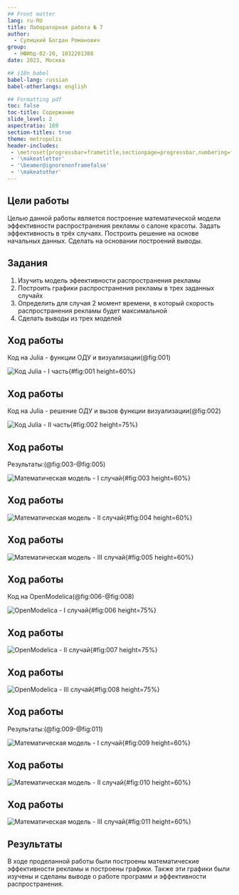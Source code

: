 ```yaml
---
## Front matter
lang: ru-RU
title: Лабораторная работа № 7
author:
  - Сулицкий Богдан Романович
group:
  - НФИбд-02-20, 1032201388
date: 2023, Москва

## i18n babel
babel-lang: russian
babel-otherlangs: english

## Formatting pdf
toc: false
toc-title: Содержание
slide_level: 2
aspectratio: 169
section-titles: true
theme: metropolis
header-includes:
 - \metroset{progressbar=frametitle,sectionpage=progressbar,numbering=fraction}
 - '\makeatletter'
 - '\beamer@ignorenonframefalse'
 - '\makeatother'
---
```


## Цели работы

Целью данной работы является построение математической модели эффективности распространения рекламы о салоне красоты. Задать эффективность в трёх случаях.
Построить решение на основе начальных данных. Сделать на основании построений выводы.

## Задания

1.  Изучить модель эфеективности распространения рекламы
2.	Построить графики распространения рекламы в трех заданных случайх
3.	Определить для случая 2 момент времени, в который скорость распространения рекламы будет максимальной
4.	Сделать выводы из трех моделей

## Ход работы

Код на Julia - функции ОДУ и визуализации(@fig:001)

![Код Julia - I часть](./image/01.png){#fig:001 height=60%}

## Ход работы

Код на Julia - решение ОДУ и вызов функции визуализации(@fig:002)

![Код Julia - II часть](./image/02.png){#fig:002 height=75%}

## Ход работы

Результаты:(@fig:003-@fig:005)

![Математическая модель - I случай](./image/Figure_1.png){#fig:003 height=60%}

## Ход работы

![Математическая модель - II случай](./image/Figure_2.png){#fig:004 height=60%}

## Ход работы

![Математическая модель - III случай](./image/Figure_3.png){#fig:005 height=60%}

## Ход работы

Код на OpenModelica(@fig:006-@fig:008)

![OpenModelica - I случай](./image/03.png){#fig:006 height=75%}

## Ход работы

![OpenModelica - II случай](./image/04.png){#fig:007 height=75%}

## Ход работы

![OpenModelica - III случай](./image/05.png){#fig:008 height=75%}

## Ход работы

Результаты:(@fig:009-@fig:011)

![Математическая модель - I случай](./image/model_1.png){#fig:009 height=60%}

## Ход работы

![Математическая модель - II случай](./image/model_2.png){#fig:010 height=60%}

## Ход работы

![Математическая модель - III случай](./image/model_3.png){#fig:011 height=60%}

## Результаты
В ходе проделанной работы были построены математические эффективности рекламы и построены графики. Также эти графики были изучены и сделаны выводе о работе программ и эффективности распространения.